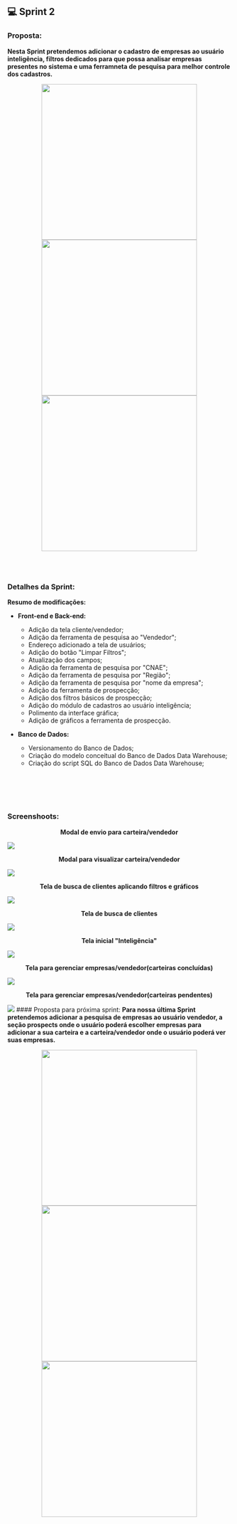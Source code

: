 ## 💻 Sprint 2

### Proposta:
<b>Nesta Sprint pretendemos adicionar o cadastro de empresas ao usuário inteligência, filtros dedicados para que possa analisar empresas presentes no sistema e uma ferramneta de pesquisa para melhor controle dos cadastros.</b>

<p align=center>
<img src="https://github.com/MaXximiles/API5-SEM/blob/main/Documentação/User%20Story%20Cards/USC04.png" width=350> 
<img src="https://github.com/MaXximiles/API5-SEM/blob/main/Documentação/User%20Story%20Cards/USC05.png" width=350>   
<img src="https://github.com/MaXximiles/API5-SEM/blob/main/Documentação/User%20Story%20Cards/USC06.png" width=350>     
</p></br><h1></h1>


### Detalhes da Sprint:
<b>Resumo de modificações:
- Front-end e Back-end:</b>
  - Adição da tela cliente/vendedor;
  - Adição da ferramenta de pesquisa ao "Vendedor";
  - Endereço adicionado a tela de usuários;
  - Adição do botão "Limpar Filtros";
  - Atualização dos campos;
  - Adição da ferramenta de pesquisa por "CNAE";
  - Adição da ferramenta de pesquisa por "Região";
  - Adição da ferramenta de pesquisa por "nome da empresa";
  - Adição da ferramenta de prospecção;
  - Adição dos filtros básicos de prospecção;
  - Adição do módulo de cadastros ao usuário inteligência;
  - Polimento da interface gráfica;
  - Adição de gráficos a ferramenta de prospecção.

- <b>Banco de Dados:</b>
  - Versionamento do Banco de Dados;
  - Criação do modelo conceitual do Banco de Dados Data Warehouse;
  - Criação do script SQL do Banco de Dados Data Warehouse;
</br>

<!-- ### APRESENTAÇÃO -->

</p></br><h1></h1>

### Screenshoots:
<p align=center><b>Modal de envio para carteira/vendedor</b></p>
<img src="https://user-images.githubusercontent.com/68132461/168408400-a9df808a-cff8-4cc5-b514-30f13c78c9f5.PNG">

<p align=center><b>Modal para visualizar carteira/vendedor</b></p>
<img src="https://user-images.githubusercontent.com/68132461/168408449-03009ccb-b958-4f7d-bf97-79176acfd04d.PNG">

<p align=center><b>Tela de busca de clientes aplicando filtros e gráficos</b></p>
<img src="https://user-images.githubusercontent.com/68132461/168408481-013191a0-a56e-4a7d-aad2-a978317e7c81.PNG">

<p align=center><b>Tela de busca de clientes</b></p>
<img src="https://user-images.githubusercontent.com/68132461/168408506-a90d8958-0eb0-40d4-b51f-727734961972.PNG">


<p align=center><b>Tela inicial "Inteligência"</b></p>
<img src="https://user-images.githubusercontent.com/68132461/168408534-f8a20911-1dbb-4651-86a9-6f3e2903f912.PNG">

<p align=center><b>Tela para gerenciar empresas/vendedor(carteiras concluídas)</b></p>
<img src="https://user-images.githubusercontent.com/68132461/168408561-36bfbdae-ac2b-4f0a-9c19-23a81b979706.PNG">

<p align=center><b>Tela para gerenciar empresas/vendedor(carteiras pendentes)</b></p>
<img src="https://user-images.githubusercontent.com/68132461/168408570-7addb1be-c4e1-497e-bde0-32ea466b9eee.PNG">
#### Proposta para próxima sprint:
<b>Para nossa última Sprint pretendemos adicionar a pesquisa de empresas ao usuário vendedor, a seção prospects onde o usuário poderá escolher empresas para adicionar a sua carteira e a carteira/vendedor onde o usuário poderá ver suas empresas.</b>

<p align=center>
<img src="https://github.com/MaXximiles/API5-SEM/blob/main/Documentação/User%20Story%20Cards/USC07.png" width=350> 
<img src="https://github.com/MaXximiles/API5-SEM/blob/main/Documentação/User%20Story%20Cards/USC08.png" width=350>   
<img src="https://github.com/MaXximiles/API5-SEM/blob/main/Documentação/User%20Story%20Cards/USC09.png" width=350>  

